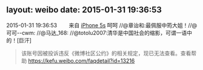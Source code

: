 layout: weibo
date: 2015-01-31 19:36:53
---
<meta name="referrer" content="no-referrer" />

2015-01-31 19:36:53  &nbsp;&nbsp;&nbsp;&nbsp;&nbsp;&nbsp; 来自 <a href="sinaweibo://customweibosource" rel="nofollow">iPhone 5s</a>
呵呵 //@章诒和:最佩服中筠大姐！//@可可--cwm: //@马达_168: //@totolu2007:清华是中国社会的缩影，可谓一语中的！[巨汗]
>  该账号因被投诉违反《微博社区公约》的相关规定，现已无法查看。查看帮助 https://kefu.weibo.com/faqdetail?id=13216
